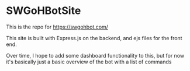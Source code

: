# SWGoHBotSite
This is the repo for https://swgohbot.com/

This site is built with Express.js on the backend, and ejs files for the front end.

Over time, I hope to add some dashboard functionality to this, but for now it's basically just a basic overview of the bot with a list of commands

